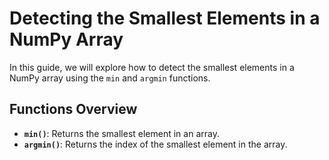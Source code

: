 # Detecting the Smallest Elements in a NumPy Array

In this guide, we will explore how to detect the smallest elements in a NumPy array using the `min` and `argmin` functions.

## Functions Overview

- **`min()`**: Returns the smallest element in an array.
- **`argmin()`**: Returns the index of the smallest element in the array.
